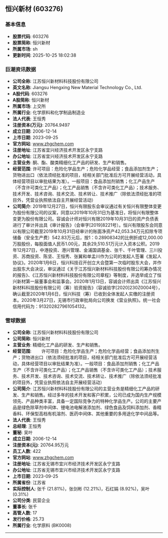 ## 恒兴新材 (603276)

### 基本信息

- **股票代码**: 603276
- **股票简称**: 恒兴新材
- **所属市场**: sh
- **更新时间**: 2025-10-25 18:02:38

### 巨潮资讯数据

- **公司全称**: 江苏恒兴新材料科技股份有限公司
- **英文名称**: Jiangsu Hengxing New Material Technology Co., Ltd.
- **A股代码**: 603276
- **A股简称**: 恒兴新材
- **所属市场**: 上交所
- **所属行业**: 化学原料和化学制品制造业
- **法人代表**: 王恒秀
- **注册资本(万元)**: 20764.9497
- **成立日期**: 2006-12-14
- **上市日期**: 2023-09-25
- **官方网站**: www.zhgchem.com
- **注册地址**: 江苏省宜兴经济技术开发区永宁支路
- **办公地址**: 江苏省宜兴经济技术开发区永宁支路
- **主营业务**: 酮、酯、酸类精细化工产品的研发、生产和销售。
- **经营范围**: 许可项目：危险化学品生产；危险化学品经营；食品添加剂生产；货物进出口（依法须经批准的项目，经相关部门批准后方可开展经营活动，具体经营项目以审批结果为准）。一般项目：食品添加剂销售；化工产品生产（不含许可类化工产品）；化工产品销售（不含许可类化工产品）；技术服务、技术开发、技术咨询、技术交流、技术转让、技术推广（除依法须经批准的项目外，凭营业执照依法自主开展经营活动）
- **公司简介**: 2019年12月27日，恒兴有限股东会审议通过有关恒兴有限整体变更为股份有限公司的议案，同意以2019年10月31日为基准日，将恒兴有限整体变更为股份有限公司。容诚会计师对恒兴有限2019年10月31日的资产负债表进行了审计并出具《审计报告》（会审字[2019]8221号）。恒兴有限股东会同意以有限公司截至2019年10月31日经审计的账面净资产42,053.34万元扣除专项储备（安全生产费）542.83万元后，按1：0.28908342的比例折成12,000.00万股股份，每股面值人民币1.00元，其余29,510.51万元计入资本公积。2019年12月27日，中港投资、港兴管理、金浦国调基金、张千、千叶管理、三川投资、苏商投资、陈坚、王恒秀、张翼和单孟川作为公司的发起人签署《发起人协议》。2020年1月6日，恒兴科技召开创立大会暨第一次临时股东大会，并作出股东大会决议，审议通过《关于江苏恒兴新材料科技股份有限公司筹办情况的报告》、《江苏恒兴新材料科技股份有限公司章程》等制度，并选举成立了恒兴新材第一届董事会和监事会。2020年1月13日，容诚会计师出具《江苏恒兴新材料科技股份有限公司（筹）验资报告》（容诚验字[2020]230Z0004号），确认截至2020年1月6日，恒兴科技（筹）已收到全体发起人实缴的注册资本。2020年3月27日，无锡市行政审批局向公司换发《营业执照》。统一社会信用代码为：913202827961054132。

### 雪球数据

- **公司全称**: 江苏恒兴新材料科技股份有限公司
- **公司简称**: 恒兴新材
- **主营业务**: 精细化工产品的研发、生产和销售。
- **经营范围**: 　　许可项目：危险化学品生产；危险化学品经营；食品添加剂生产；货物进出口（依法须经批准的项目，经相关部门批准后方可开展经营活动，具体经营项目以审批结果为准）。一般项目：食品添加剂销售；化工产品生产（不含许可类化工产品）；化工产品销售（不含许可类化工产品）；技术服务、技术开发、技术咨询、技术交流、技术转让、技术推广（除依法须经批准的项目外，凭营业执照依法自主开展经营活动）
- **公司简介**: 江苏恒兴新材料科技股份有限公司的主营业务是精细化工产品的研发、生产和销售。经过多年的技术开发和客户积累，公司已成为国内生产规模领先、产品种类丰富，具备一定国际竞争力的特种化学品生产。公司的主要产品是绿色除草剂中间体、锂电池电解液添加剂、绿色食品及饲料添加剂、香精香料、环保型高档有机溶剂、医药中间体、其他重要的多用途化学中间品等。
- **法人代表**: 王恒秀
- **总经理**: 王恒秀
- **董秘**: 吴叶
- **成立日期**: 2006-12-14
- **注册资本(元)**: 20764.95万元
- **员工人数**: 422
- **官方网站**: www.zhgchem.com
- **注册地址**: 江苏省无锡市宜兴市经济技术开发区永宁支路
- **办公地址**: 江苏省无锡市宜兴市经济技术开发区永宁支路
- **上市日期**: 2023-09-25
- **所属省份**: 江苏省
- **实际控制人**: 张千 (21.81%)，张剑彬 (12.21%)，石红娟 (8.92%)，吴叶 (0.31%)
- **公司分类**: 民营企业
- **董事长**: 张千
- **高管人数**: 17
- **发行价格**: 25.73
- **所属行业**: 化学原料 (BK0008)

---